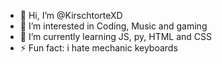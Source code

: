 - 👋 Hi, I’m @KirschtorteXD
- 👀 I’m interested in Coding, Music and gaming
- 🌱 I’m currently learning JS, py, HTML and CSS
- ⚡ Fun fact: i hate mechanic keyboards

<!---
KirschtorteXD/KirschtorteXD is a ✨ special ✨ repository because its `README.md` (this file) appears on your GitHub profile.
You can click the Preview link to take a look at your changes.
--->
